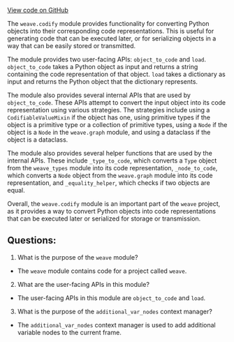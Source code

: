 [View code on GitHub](https://github.com/wandb/weave/weave/codify.py)

The `weave.codify` module provides functionality for converting Python objects into their corresponding code representations. This is useful for generating code that can be executed later, or for serializing objects in a way that can be easily stored or transmitted.

The module provides two user-facing APIs: `object_to_code` and `load`. `object_to_code` takes a Python object as input and returns a string containing the code representation of that object. `load` takes a dictionary as input and returns the Python object that the dictionary represents.

The module also provides several internal APIs that are used by `object_to_code`. These APIs attempt to convert the input object into its code representation using various strategies. The strategies include using a `CodifiableValueMixin` if the object has one, using primitive types if the object is a primitive type or a collection of primitive types, using a `Node` if the object is a `Node` in the `weave.graph` module, and using a dataclass if the object is a dataclass.

The module also provides several helper functions that are used by the internal APIs. These include `_type_to_code`, which converts a `Type` object from the `weave_types` module into its code representation, `_node_to_code`, which converts a `Node` object from the `weave.graph` module into its code representation, and `_equality_helper`, which checks if two objects are equal.

Overall, the `weave.codify` module is an important part of the `weave` project, as it provides a way to convert Python objects into code representations that can be executed later or serialized for storage or transmission.
## Questions: 
 1. What is the purpose of the `weave` module?
- The `weave` module contains code for a project called `weave`.
2. What are the user-facing APIs in this module?
- The user-facing APIs in this module are `object_to_code` and `load`.
3. What is the purpose of the `additional_var_nodes` context manager?
- The `additional_var_nodes` context manager is used to add additional variable nodes to the current frame.